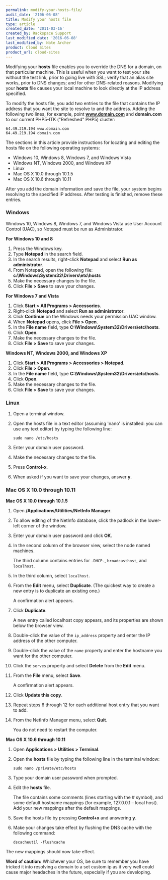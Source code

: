 ```yaml
---
permalink: modify-your-hosts-file/
audit_date: '2106-06-08'
title: Modify your hosts file
type: article
created_date: '2011-03-16'
created_by: Rackspace Support
last_modified_date: '2016-06-08'
last_modified_by: Nate Archer
product: Cloud Sites
product_url: cloud-sites
---
```


Modifying your **hosts** file enables you to override the DNS for a domain, on that particular machine. This is useful when you want to test your site without the test link, prior to going live with SSL; verify that an alias site works, prior to DNS changes; and for other DNS-related reasons. Modifying your **hosts** file causes your local machine to look directly at the IP address specified.

To modify the hosts file, you add two entries to the file that contains the IP address that you want the site to resolve to and the address. Adding the following two lines, for example, point **www.domain.com** and **domain.com** to our current PHP5-ITK ("Refreshed" PHP5) cluster:

    64.49.219.194 www.domain.com
    64.49.219.194 domain.com

The sections in this article provide instructions for locating and editing the hosts file on the following operating systems:

-   Windows 10, Windows 8, Windows 7, and Windows Vista
-   Windows NT, Windows 2000, and Windows XP
-   Linux
-   Mac OS X 10.0 through 10.1.5
-   Mac OS X 10.6 through 10.11

After you add the domain information and save the file, your system begins resolving to the specified IP address. After testing is finished, remove these entries.

### Windows

Windows 10, Windows 8, Windows 7, and Windows Vista use User Account Control (UAC), so Notepad must be run as Administrator.

**For Windows 10 and 8**

1.  Press the Windows key.
2.  Type **Notepad** in the search field.
3.  In the search results, right-click **Notepad** and select **Run as administrator**.
4.  From Notepad, open the following file: **c:\Windows\System32\Drivers\etc\hosts**
5.  Make the necessary changes to the file.
6.  Click **File > Save** to save your changes.

**For Windows 7 and Vista**

1.  Click **Start > All Programs > Accessories**.
2.  Right-click **Notepad** and select **Run as administrator**.
3.  Click **Continue** on the Windows needs your permission UAC window.
4.  When **Notepad** opens, click **File > Open**.
5.  In the **File name** field, type **C:\Windows\System32\Drivers\etc\hosts**.
6.  Click **Open**.
7.  Make the necessary changes to the file.
8.  Click **File > Save** to save your changes.

**Windows NT, Windows 2000, and Windows XP**

1.  Click **Start > All Programs > Accessories > Notepad**.
2.  Click **File > Open**.
3.  In the **File name** field, type **C:\Windows\System32\Drivers\etc\hosts**.
4.  Click **Open**.
5.  Make the necessary changes to the file.
6.  Click **File > Save** to save your changes.

### Linux

1.  Open a terminal window.
2.  Open the hosts file in a text editor (assuming 'nano' is installed: you can use any text editor) by typing the following line:

        sudo nano /etc/hosts

3.  Enter your domain user password.
4.  Make the necessary changes to the file.
5.  Press **Control-x**.
6.  When asked if you want to save your changes, answer **y**.

### Mac OS X 10.0 through 10.11

**Mac OS X 10.0 through 10.1.5**

1.  Open **/Applications/Utilities/NetInfo Manager**.
2.  To allow editing of the NetInfo database, click the padlock in the lower-left corner of the window.
3.  Enter your domain user password and click **OK**.
4.  In the second column of the browser view, select the node named machines.

    The third column contains entries for `-DHCP-`, `broadcasthost`, and `localhost`.

5.  In the third column, select `localhost`.
6.  From the **Edit** menu, select **Duplicate**. (The quickest way to create a new entry is to duplicate an existing one.)

    A confirmation alert appears.

7.  Click **Duplicate**.

    A new entry called localhost copy appears, and its properties are shown below the browser view.

8.  Double-click the value of the `ip_address` property and enter the IP address of the other computer.
9.  Double-click the value of the `name` property and enter the hostname you want for the other computer.
10.  Click the `serves` property and select **Delete** from the **Edit** menu.
11.  From the **File** menu, select **Save**.

     A confirmation alert appears.

12.  Click **Update this copy**.
13.  Repeat steps 6 through 12 for each additional host entry that you want to add.
14.  From the NetInfo Manager menu, select **Quit**.

     You do not need to restart the computer.

**Mac OS X 10.6 through 10.11**

1.  Open **Applications > Utilities > Terminal**.
2.  Open the **hosts** file by typing the following line in the terminal window:

        sudo nano /private/etc/hosts

3.  Type your domain user password when prompted.
4.  Edit the **hosts** file.

    The file contains some comments (lines starting with the # symbol), and some default hostname mappings (for example, 127.0.0.1 – local host). Add your new mappings after the default mappings.

5.  Save the hosts file by pressing **Control+x** and answering **y**.
6.  Make your changes take effect by flushing the DNS cache with the following command:

        dscacheutil -flushcache

  The new mappings should now take effect.
  
  **Word of caution:** Whichever your OS, be sure to remember you have tricked it into resolving a domain to a set custom ip as it very well could cause major headaches in the future, especially if you are developing.
